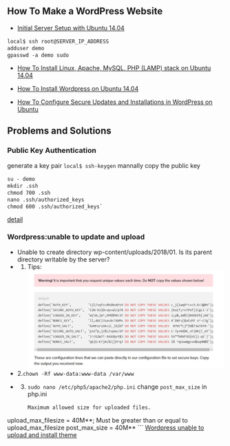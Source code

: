 ## How To Make a WordPress Website
- [Initial Server Setup with Ubuntu 14.04](https://www.digitalocean.com/community/tutorials/initial-server-setup-with-ubuntu-14-04#step-four-%E2%80%94-add-public-key-authentication-(recommended))
```
local$ ssh root@SERVER_IP_ADDRESS
adduser demo
gpasswd -a demo sudo
```
- [How To Install Linux, Apache, MySQL, PHP (LAMP) stack on Ubuntu 14.04](https://www.digitalocean.com/community/tutorials/how-to-install-linux-apache-mysql-php-lamp-stack-on-ubuntu-14-04)

- [How To Install Wordpress on Ubuntu 14.04](https://www.digitalocean.com/community/tutorials/how-to-install-wordpress-on-ubuntu-14-04)


- [How To Configure Secure Updates and Installations in WordPress on Ubuntu](https://www.digitalocean.com/community/tutorials/how-to-configure-secure-updates-and-installations-in-wordpress-on-ubuntu)

## Problems and Solutions
### Public Key Authentication
generate a key pair
`local$ ssh-keygen`
mannally copy the public key
```
su - demo
mkdir .ssh
chmod 700 .ssh
nano .ssh/authorized_keys
chmod 600 .ssh/authorized_keys`
```

[detail](https://github.com/zhenfisher/web/blob/master/_posts/2018-1-10-SSH.md)

### Wordpress:unable to update and upload
- Unable to create directory wp-content/uploads/2018/01. Is its parent directory writable by the server?
- 1. Tips:![It is important that you request unique values each time. Do NOT copy the values shown below!](/imgs/tips.jpg)
- 2.`chown -Rf www-data:www-data /var/www`
- 3. `sudo nano /etc/php5/apache2/php.ini`
change `post_max_size` in php.ini

     ```
     Maximum allowed size for uploaded files.
upload_max_filesize = 40M**;
     Must be greater than or equal to upload_max_filesize
post_max_size = 40M**
     ```
[Wordpress unable to upload and install theme](https://www.digitalocean.com/community/questions/wordpress-unable-to-upload-and-install-theme)
